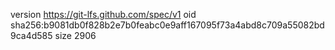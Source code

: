 version https://git-lfs.github.com/spec/v1
oid sha256:b9081db0f828b2e7b0feabc0e9aff167095f73a4abd8c709a55082bd9ca4d585
size 2906
